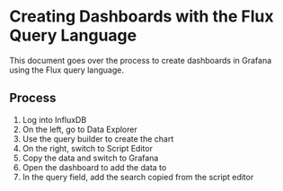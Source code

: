 # Creating Dashboards with the Flux Query Language

This document goes over the process to create dashboards in Grafana using the Flux query language.

## Process

1. Log into InfluxDB
2. On the left, go to Data Explorer
3. Use the query builder to create the chart
4. On the right, switch to Script Editor
5. Copy the data and switch to Grafana
6. Open the dashboard to add the data to
7. In the query field, add the search copied from the script editor
